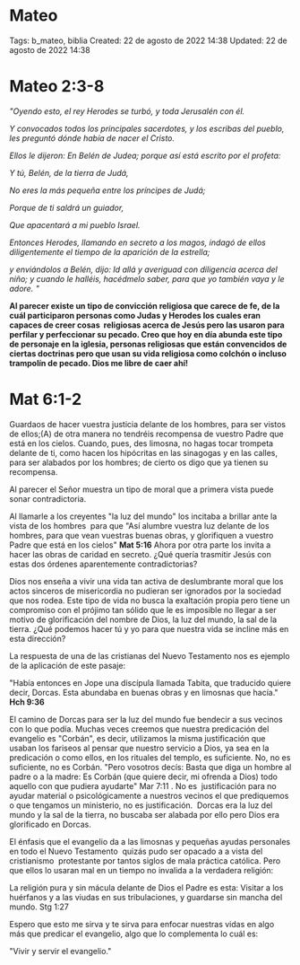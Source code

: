 # Mateo

Tags: b_mateo, biblia
Created: 22 de agosto de 2022 14:38
Updated: 22 de agosto de 2022 14:38

# Mateo 2:3-8

*"Oyendo esto, el rey Herodes se turbó, y toda Jerusalén con él.*

*Y convocados todos los principales sacerdotes, y los escribas del pueblo, les preguntó dónde había de nacer el Cristo.*

*Ellos le dijeron: En Belén de Judea; porque así está escrito por el profeta:*

*Y tú, Belén, de la tierra de Judá,*

*No eres la más pequeña entre los príncipes de Judá;*

*Porque de ti saldrá un guiador,*

*Que apacentará a mi pueblo Israel.*

*Entonces Herodes, llamando en secreto a los magos, indagó de ellos diligentemente el tiempo de la aparición de la estrella;*

*y enviándolos a Belén, dijo: Id allá y averiguad con diligencia acerca del niño; y cuando le halléis, hacédmelo saber, para que yo también vaya y le adore. "*

**Al parecer existe un tipo de convicción religiosa que carece de fe, de la cuál participaron personas como Judas y Herodes los cuales eran capaces de creer cosas  religiosas acerca de Jesús pero las usaron para perfilar y perfeccionar su pecado. Creo que hoy en día abunda este tipo de personaje en la iglesia, personas religiosas que están convencidos de ciertas doctrinas pero que usan su vida religiosa como colchón o incluso trampolín de pecado. Dios me libre de caer ahí!**

# Mat 6:1-2

Guardaos de hacer vuestra justicia delante de los hombres, para ser vistos de ellos;(A) de otra manera no tendréis recompensa de vuestro Padre que está en los cielos. Cuando, pues, des limosna, no hagas tocar trompeta delante de ti, como hacen los hipócritas en las sinagogas y en las calles, para ser alabados por los hombres; de cierto os digo que ya tienen su recompensa.

Al parecer el Señor muestra un tipo de moral que a primera vista puede sonar contradictoria.

Al llamarle a los creyentes "la luz del mundo" los incitaba a brillar ante la vista de los hombres  para que "Así alumbre vuestra luz delante de los hombres, para que vean vuestras buenas obras, y glorifiquen a vuestro Padre que está en los cielos" **Mat 5:16** Ahora por otra parte los invita a hacer las obras de caridad en secreto. ¿Qué quería trasmitir Jesús con estas dos órdenes aparentemente contradictorias?

Dios nos enseña a vivir una vida tan activa de deslumbrante moral que los actos sinceros de misericordia no pudieran ser ignorados por la sociedad  que nos rodea. Este tipo de vida no busca la exaltación propia pero tiene un compromiso con el prójimo tan sólido que le es imposible no llegar a ser motivo de glorificación del nombre de Dios, la luz del mundo, la sal de la tierra. ¿Qué podemos hacer tú y yo para que nuestra vida se incline más en esta dirección?

La respuesta de una de las cristianas del Nuevo Testamento nos es ejemplo de la aplicación de este pasaje:

"Había entonces en Jope una discípula llamada Tabita, que traducido quiere decir, Dorcas. Esta abundaba en buenas obras y en limosnas que hacía." **Hch 9:36**

El camino de Dorcas para ser la luz del mundo fue bendecir a sus vecinos con lo que podía. Muchas veces creemos que nuestra predicación del evangelio es "Corbán", es decir, utilizamos la misma justificación que usaban los fariseos al pensar que nuestro servicio a Dios, ya sea en la predicación o como ellos, en los rituales del templo, es suficiente. No, no es suficiente, no es Corbán. "Pero vosotros decís: Basta que diga un hombre al padre o a la madre: Es Corbán (que quiere decir, mi ofrenda a Dios) todo aquello con que pudiera ayudarte" Mar 7:11 . No es  justificación para no ayudar material o psicológicamente a nuestros vecinos el que prediquemos o que tengamos un ministerio, no es justificación.  Dorcas era la luz del mundo y la sal de la tierra, no buscaba ser alabada por ello pero Dios era glorificado en Dorcas.

El énfasis que el evangelio da a las limosnas y pequeñas ayudas personales en todo el Nuevo Testamento  quizás pudo ser opacado a a vista del cristianismo  protestante por tantos siglos de mala práctica católica. Pero que ellos lo usaran mal en un tiempo no invalida a la verdadera religión:

La religión pura y sin mácula delante de Dios el Padre es esta: Visitar a los huérfanos y a las viudas en sus tribulaciones, y guardarse sin mancha del mundo. Stg 1:27

Espero que esto me sirva y te sirva para enfocar nuestras vidas en algo más que predicar el evangelio, algo que lo complementa lo cuál es:

"Vivir y servir el evangelio."